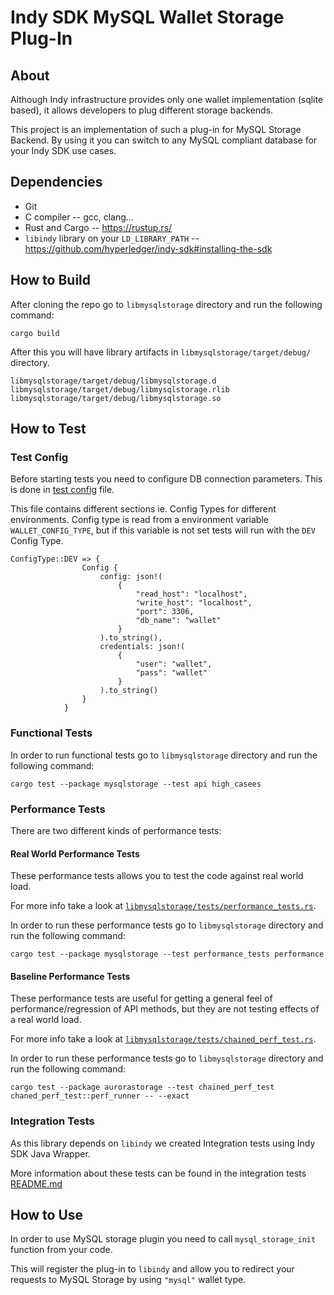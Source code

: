 # Indy SDK MySQL Wallet Storage Plug-In

## About

Although Indy infrastructure provides only one wallet implementation (sqlite based), it allows developers to plug different storage backends.

This project is an implementation of such a plug-in for MySQL Storage Backend. By using it you can switch to any MySQL compliant database for your Indy SDK use cases.

## Dependencies

 - Git
 - C compiler -- gcc, clang...
 - Rust and Cargo -- https://rustup.rs/
 - `libindy` library on your `LD_LIBRARY_PATH` -- https://github.com/hyperledger/indy-sdk#installing-the-sdk

## How to Build

After cloning the repo go to `libmysqlstorage` directory and run the following command:

```
cargo build
```

After this you will have library artifacts in `libmysqlstorage/target/debug/` directory.

```
libmysqlstorage/target/debug/libmysqlstorage.d
libmysqlstorage/target/debug/libmysqlstorage.rlib
libmysqlstorage/target/debug/libmysqlstorage.so
```

## How to Test

### Test Config

Before starting tests you need to configure DB connection parameters. This is done in [test config](./libmysqlstorage/tests/test_utils/config.rs) file.

This file contains different sections ie. Config Types for different environments. Config type is read from a environment variable `WALLET_CONFIG_TYPE`, but if this variable is not set tests will run with the `DEV` Config Type.

```
ConfigType::DEV => {
                Config {
                    config: json!(
                        {
                            "read_host": "localhost",
                            "write_host": "localhost",
                            "port": 3306,
                            "db_name": "wallet"
                        }
                    ).to_string(),
                    credentials: json!(
                        {
                            "user": "wallet",
                            "pass": "wallet"
                        }
                    ).to_string()
                }
            }
```

### Functional Tests

In order to run functional tests go to `libmysqlstorage` directory and run the following command:

```
cargo test --package mysqlstorage --test api high_casees
```

### Performance Tests

There are two different kinds  of performance tests:

#### Real World Performance Tests

These performance tests allows you to test the code against real world load.

For more info take a look at [`libmysqlstorage/tests/performance_tests.rs`](./libmysqlstorage/tests/performance_tests.rs).

In order to run these performance tests go to `libmysqlstorage` directory and run the following command:

```
cargo test --package mysqlstorage --test performance_tests performance
```

#### Baseline Performance Tests

These performance tests are useful for getting a general feel of performance/regression of API methods, but they are not testing effects of a real world load.

For more info take a look at [`libmysqlstorage/tests/chained_perf_test.rs`](./libmysqlstorage/tests/chained_perf_test.rs).

In order to run these performance tests go to `libmysqlstorage` directory and run the following command:

```
cargo test --package aurorastorage --test chained_perf_test chaned_perf_test::perf_runner -- --exact
```

### Integration Tests

As this library depends on `libindy` we created Integration tests using Indy SDK Java Wrapper.

More information about these tests can be found in the integration tests [README.md](./libmysqlstorage/tests/java_libindy_integration_tests/README.md)

## How to Use

In order to use MySQL storage plugin you need to call `mysql_storage_init` function from your code.

This will register the plug-in to `libindy` and allow you to redirect your requests to MySQL Storage by using `"mysql"` wallet type.

